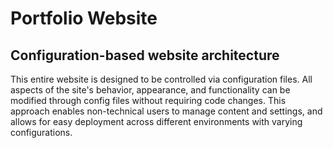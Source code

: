 # Portfolio Website


## Configuration-based website architecture

This entire website is designed to be controlled via configuration files. All aspects of the site's behavior, appearance, and functionality can be modified through config files without requiring code changes. This approach enables non-technical users to manage content and settings, and allows for easy deployment across different environments with varying configurations.
